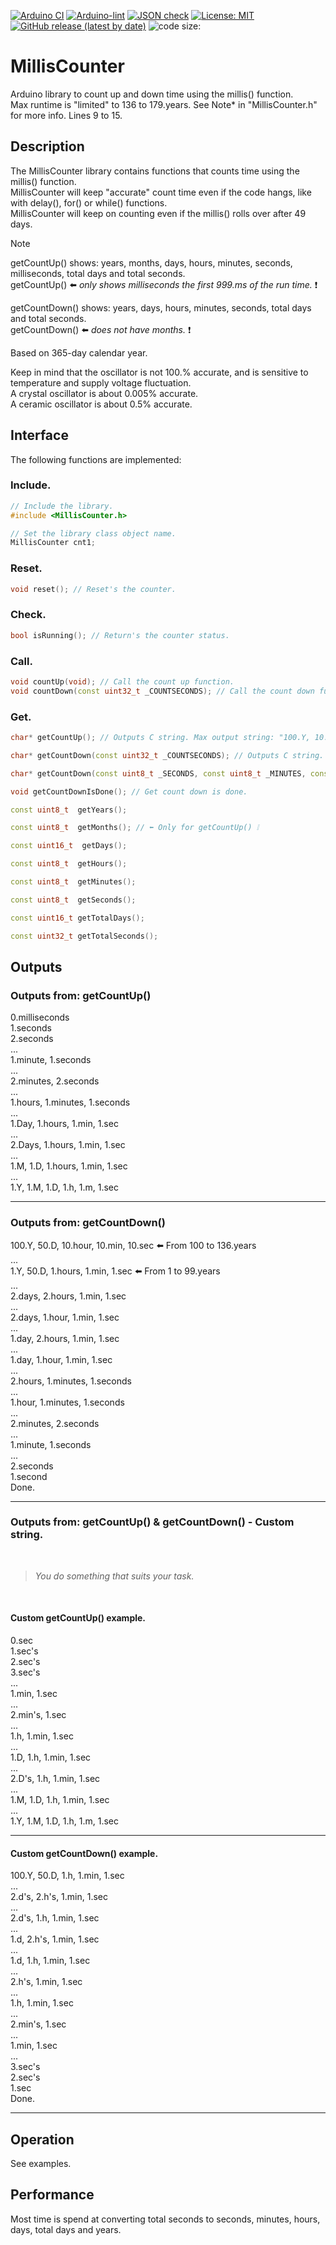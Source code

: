 [![Arduino CI](https://github.com/XbergCode/MillisCounter/workflows/Arduino%20CI/badge.svg)](https://github.com/marketplace/actions/arduino_ci)
[![Arduino-lint](https://github.com/XbergCode/MillisCounter/actions/workflows/arduino-lint.yml/badge.svg)](https://github.com/XbergCode/MillisCounter/actions/workflows/arduino-lint.yml)
[![JSON check](https://github.com/XbergCode/MillisCounter/actions/workflows/jsoncheck.yml/badge.svg)](https://github.com/XbergCode/MillisCounter/actions/workflows/jsoncheck.yml)
[![License: MIT](https://img.shields.io/github/license/XbergCode/MillisCounter)](https://github.com/XbergCode/MillisCounter/blob/master/LICENSE)
[![GitHub release (latest by date)](https://img.shields.io/github/v/release/XbergCode/MillisCounter)](https://github.com/XbergCode/MillisCounter/releases)
![code size:](https://img.shields.io/github/languages/code-size/XbergCode/MillisCounter)


# MillisCounter

Arduino library to count up and down time using the millis() function.  
Max runtime is "limited" to 136 to 179.years. See Note* in "MillisCounter.h" for more info. Lines 9 to 15.


## Description

The MillisCounter library contains functions that counts time using the millis() function.  
MillisCounter will keep "accurate" count time even if the code hangs, like with delay(), for() or while() functions.  
MillisCounter will keep on counting even if the millis() rolls over after 49 days.

> [!NOTE]  
> 
> getCountUp() shows: years, months, days, hours, minutes, seconds, milliseconds, total days and total seconds.  
> getCountUp() ⬅️ *only shows milliseconds the first 999.ms of the run time.* ❗  
>
> getCountDown() shows: years, days, hours, minutes, seconds, total days and total seconds.  
> getCountDown() ⬅️ *does not have months.* ❗  

Based on 365-day calendar year.

Keep in mind that the oscillator is not 100.% accurate, and is sensitive to temperature and supply voltage fluctuation.  
A crystal oscillator is about 0.005% accurate.  
A ceramic oscillator is about 0.5% accurate.  


## Interface

The following functions are implemented:

### Include.  
```cpp
// Include the library.
#include <MillisCounter.h>

// Set the library class object name.  
MillisCounter cnt1;
```

### Reset.  
```cpp
void reset(); // Reset's the counter.
```

### Check.  
```cpp
bool isRunning(); // Return's the counter status.
```

### Call.  
```cpp
void countUp(void); // Call the count up function.
void countDown(const uint32_t _COUNTSECONDS); // Call the count down function.
```

### Get.  
```cpp
char* getCountUp(); // Outputs C string. Max output string: "100.Y, 10.M, 10.D, 10.h, 10.m, 10.sec"

char* getCountDown(const uint32_t _COUNTSECONDS); // Outputs C string. Max output string: "100.Y, 100.D, 10.hour, 10.min, 10.sec"

char* getCountDown(const uint8_t _SECONDS, const uint8_t _MINUTES, const uint8_t _HOURS, const uint16_t _DAYS, const uint8_t _YEARS); // Send count down time in: seconds, minutes, hours, days & years 

void getCountDownIsDone(); // Get count down is done.

const uint8_t  getYears();

const uint8_t  getMonths(); // ⬅️ Only for getCountUp() ❕

const uint16_t  getDays();

const uint8_t  getHours();

const uint8_t  getMinutes();

const uint8_t  getSeconds();

const uint16_t getTotalDays();

const uint32_t getTotalSeconds();
```


## Outputs

### Outputs from: getCountUp()

0.milliseconds  
1.seconds  
2.seconds  
...  
1.minute, 1.seconds  
...  
2.minutes, 2.seconds  
...  
1.hours, 1.minutes, 1.seconds  
...  
1.Day, 1.hours, 1.min, 1.sec  
...  
2.Days, 1.hours, 1.min, 1.sec  
...  
1.M, 1.D, 1.hours, 1.min, 1.sec  
...  
1.Y, 1.M, 1.D, 1.h, 1.m, 1.sec  

-------------------------------------------------------------------------------------

### Outputs from: getCountDown()

100.Y, 50.D, 10.hour, 10.min, 10.sec ⬅️ From 100 to 136.years  
...  
1.Y, 50.D, 1.hours, 1.min, 1.sec ⬅️ From 1 to 99.years  
...  
2.days, 2.hours, 1.min, 1.sec  
...  
2.days, 1.hour, 1.min, 1.sec  
...  
1.day, 2.hours, 1.min, 1.sec  
...  
1.day, 1.hour, 1.min, 1.sec  
...  
2.hours, 1.minutes, 1.seconds  
...  
1.hour, 1.minutes, 1.seconds  
...  
2.minutes, 2.seconds  
...  
1.minute, 1.seconds  
...  
2.seconds  
1.second  
Done.

-------------------------------------------------------------------------------------

### Outputs from: getCountUp() & getCountDown() - Custom string.

<br>

> *You do something that suits your task.*

<br>

#### Custom getCountUp() example.

0.sec  
1.sec's  
2.sec's  
3.sec's  
...  
1.min, 1.sec  
...  
2.min's, 1.sec  
...  
1.h, 1.min, 1.sec  
...  
1.D, 1.h, 1.min, 1.sec  
...  
2.D's, 1.h, 1.min, 1.sec  
...  
1.M, 1.D, 1.h, 1.min, 1.sec  
...  
1.Y, 1.M, 1.D, 1.h, 1.m, 1.sec

-------------------------------------------------------------------------------------

#### Custom getCountDown() example.

100.Y, 50.D, 1.h, 1.min, 1.sec  
...  
2.d's, 2.h's, 1.min, 1.sec  
...  
2.d's, 1.h, 1.min, 1.sec  
...  
1.d, 2.h's, 1.min, 1.sec  
...  
1.d, 1.h, 1.min, 1.sec  
...  
2.h's, 1.min, 1.sec  
...  
1.h, 1.min, 1.sec  
...  
2.min's, 1.sec  
...  
1.min, 1.sec  
...  
3.sec's  
2.sec's  
1.sec  
Done.

-------------------------------------------------------------------------------------


## Operation

See examples.


## Performance

Most time is spend at converting total seconds to seconds, minutes, hours, days, total days and years.
